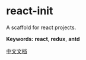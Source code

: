 # react-init

A scaffold for react projects.

**Keywords:** **react**, **redux**, **antd**

[中文文档](https://github.com/woota/react-init/blob/master/README-zh_cn.md)
